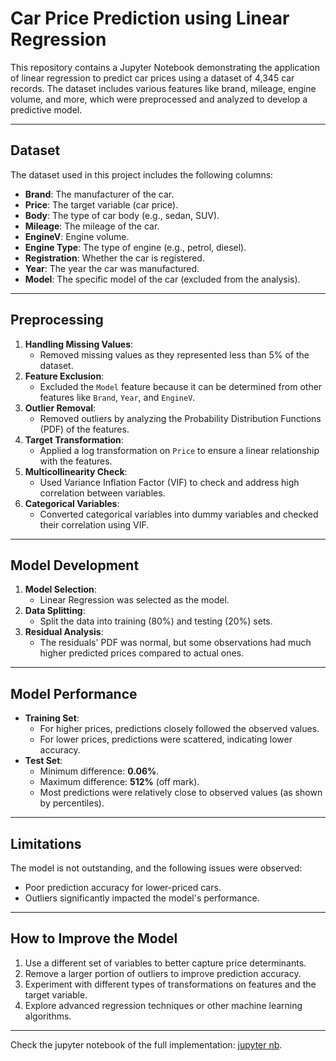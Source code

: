 # Car Price Prediction using Linear Regression

This repository contains a Jupyter Notebook demonstrating the application of linear regression to predict car prices using a dataset of 4,345 car records. The dataset includes various features like brand, mileage, engine volume, and more, which were preprocessed and analyzed to develop a predictive model.  

---

## Dataset
The dataset used in this project includes the following columns:
- **Brand**: The manufacturer of the car.
- **Price**: The target variable (car price).
- **Body**: The type of car body (e.g., sedan, SUV).
- **Mileage**: The mileage of the car.
- **EngineV**: Engine volume.
- **Engine Type**: The type of engine (e.g., petrol, diesel).
- **Registration**: Whether the car is registered.
- **Year**: The year the car was manufactured.
- **Model**: The specific model of the car (excluded from the analysis).

---

## Preprocessing
1. **Handling Missing Values**:
   - Removed missing values as they represented less than 5% of the dataset.
2. **Feature Exclusion**:
   - Excluded the `Model` feature because it can be determined from other features like `Brand`, `Year`, and `EngineV`.
3. **Outlier Removal**:
   - Removed outliers by analyzing the Probability Distribution Functions (PDF) of the features.
4. **Target Transformation**:
   - Applied a log transformation on `Price` to ensure a linear relationship with the features.
5. **Multicollinearity Check**:
   - Used Variance Inflation Factor (VIF) to check and address high correlation between variables.
6. **Categorical Variables**:
   - Converted categorical variables into dummy variables and checked their correlation using VIF.

---

## Model Development
1. **Model Selection**:
   - Linear Regression was selected as the model.
2. **Data Splitting**:
   - Split the data into training (80%) and testing (20%) sets.
3. **Residual Analysis**:
   - The residuals' PDF was normal, but some observations had much higher predicted prices compared to actual ones.

---

## Model Performance
- **Training Set**:
  - For higher prices, predictions closely followed the observed values.
  - For lower prices, predictions were scattered, indicating lower accuracy.
- **Test Set**:
  - Minimum difference: **0.06%**.
  - Maximum difference: **512%** (off mark).
  - Most predictions were relatively close to observed values (as shown by percentiles).

---

## Limitations
The model is not outstanding, and the following issues were observed:
- Poor prediction accuracy for lower-priced cars.
- Outliers significantly impacted the model's performance.

---

## How to Improve the Model
1. Use a different set of variables to better capture price determinants.
2. Remove a larger portion of outliers to improve prediction accuracy.
3. Experiment with different types of transformations on features and the target variable.
4. Explore advanced regression techniques or other machine learning algorithms.

---

Check the jupyter notebook of the full implementation: [jupyter nb](https://github.com/ayaelsaoudi1/Using-OLS-to-predict-car-prices/blob/main/Using%20linear%20regression%20to%20predict%20car%20prices.ipynb).
